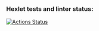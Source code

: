### Hexlet tests and linter status:
[![Actions Status](https://github.com/ishchts/deploy-automation-project-76/actions/workflows/hexlet-check.yml/badge.svg)](https://github.com/ishchts/deploy-automation-project-76/actions)